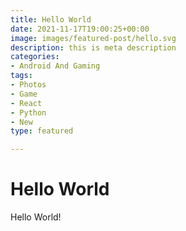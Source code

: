 ```yaml
---
title: Hello World
date: 2021-11-17T19:00:25+00:00
image: images/featured-post/hello.svg
description: this is meta description
categories:
- Android And Gaming
tags:
- Photos
- Game
- React
- Python
- New
type: featured

---
```

# Hello World

Hello World!
